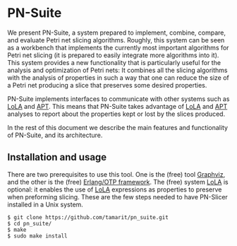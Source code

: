 # PN-Suite

<!-- ![Petri Net Slicer](http://kaz.dsic.upv.es/pn_slicer_logo.png) -->

We present PN-Suite, a system prepared to implement, combine, compare, and evaluate Petri net slicing algorithms.
Roughly, this system can be seen as a workbench that implements the currently most important algorithms for Petri net slicing (it is prepared to easily integrate more algorithms into it). This system provides a new functionality that is particularly useful for the analysis and optimization of Petri nets: It combines all the slicing algorithms with the analysis of properties in such a way that one can reduce the size of a Petri net producing a slice that preserves some desired properties.

PN-Suite implements interfaces to communicate with other systems such as [LoLA](http://home.gna.org/service-tech/lola/) and [APT](https://github.com/CvO-theory/apt]). This means that PN-Suite takes advantage of [LoLA](http://home.gna.org/service-tech/lola/) and [APT](https://github.com/CvO-theory/apt]) analyses to report about the properties kept or lost by the slices produced.

In the rest of this document we describe the main features and functionality of PN-Suite, and its architecture.

Installation and usage
----------------------
There are two prerequisites to use this tool. One is the (free) tool [Graphviz](http://www.graphviz.org/), and the other is the (free) [Erlang/OTP framework](http://www.erlang.org/). The (free) system [LoLA](http://home.gna.org/service-tech/lola/) is optional: it enables the use of [LoLA](http://home.gna.org/service-tech/lola/) expressions as properties to preserve when preforming slicing. These are the few steps needed to have PN-Slicer installed in a Unix system.

	$ git clone https://github.com/tamarit/pn_suite.git
	$ cd pn_suite/
	$ make
	$ sudo make install



